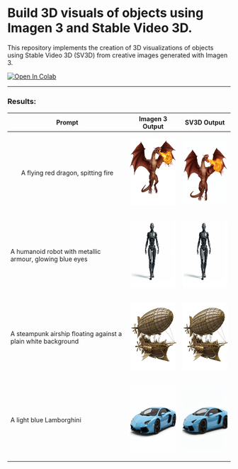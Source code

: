 # Build 3D visuals of objects using Imagen 3 and Stable Video 3D.
This repository implements the creation of 3D visualizations of objects using Stable Video 3D (SV3D) from creative images generated with Imagen 3.

<a target="_blank" href="https://colab.research.google.com/github/NSTiwari/3D-Objects-with-Imagen3-SV3D/blob/main/Create_3D_Objects_with_Imagen3_SV3D.ipynb">
  <img src="https://colab.research.google.com/assets/colab-badge.svg" alt="Open In Colab"/>
</a>

----

### Results:

| Prompt        | Imagen 3 Output       | SV3D Output         |
|--------------|----------------------|----------------------|
| <p align="center">A flying red dragon, spitting fire</p> | <p align="center"><img src="assets/dragon.jpg" width="150" height="150"></p> | <p align="center"><img src="assets/dragon.gif" width="150" height="150"></p> |
| A humanoid robot with metallic armour, glowing blue eyes | <p align="center"><img src="assets/robot.png" width="150" height="150"></p> | <p align="center"><img src="assets/robot.png" width="150" height="150"></p> |
| A steampunk airship floating against a plain white background | <p align="center"><img src="assets/airship.png" width="150" height="150"></p> | <p align="center"><img src="assets/airship.png" width="150" height="150"></p> |
| A light blue Lamborghini | <p align="center"><img src="assets/car.png" width="150" height="150"></p> | <p align="center"><img src="assets/car.gif" width="150" height="150"></p> |


